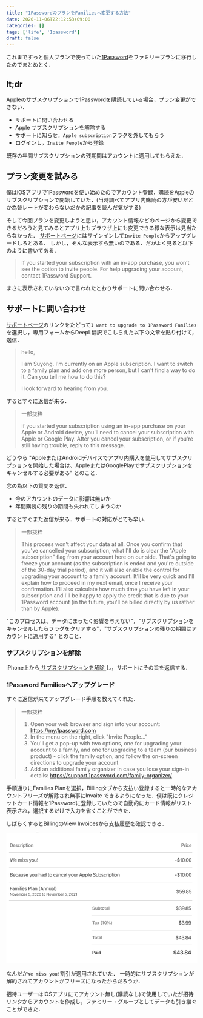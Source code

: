 ```yaml
---
title: "1PasswordのプランをFamiliesへ変更する方法"
date: 2020-11-06T22:12:53+09:00
categories: []
tags: ['life', '1password']
draft: false
---
```


これまでずっと個人プランで使っていた[1Password](https://1password.com/jp/)をファミリープランに移行したのでまとめとく．

## lt;dr
Appleのサブスクリプションで1Passwordを購読している場合，プラン変更ができない．

* サポートに問い合わせる
* Apple サブスクリプションを解除する
* サポートに知らせ，`Apple subscription`フラグを外してもらう
* ログインし，`Invite People`から登録

既存の年間サブスクリプションの残期間はアカウントに適用してもらえた．


## プラン変更を試みる
僕はiOSアプリで1Passwordを使い始めたのでアカウント登録，購読をAppleのサブスクリプションで開始していた．(当時調べてアプリ内購読の方が安いだとか為替レートが変わらないだかの記事を読んだ気がする)

そして今回プランを変更しようと思い，アカウント情報などのページから変更できるだろうと見てみるとアプリ上もブラウザ上にも変更できる様な表示は見当たらなかった．
[サポートページ](https://support.1password.com/change-account-type/#if-you-have-an-individual-account)にはサインインして`Invite People`からアップグレードしろとある．
しかし，そんな表示すら無いのである．だがよく見ると以下のように書いてある．
>If you started your subscription with an in-app purchase, you won’t see the option to invite people. For help upgrading your account, contact 1Password Support.

まさに表示されていないので言われたとおりサポートに問い合わせる．

## サポートに問い合わせ
[サポートページ](https://support.1password.com/change-account-type/#if-you-have-an-individual-account)のリンクをたどって`I want to upgrade to 1Password Families`を選択し，専用フォームからDeepL翻訳でこしらえた以下の文章を貼り付けて，送信．
>hello,
>
>I am Suyong.
>I'm currently on an Apple subscription.
>I want to switch to a family plan and add one more person, but I can't find a way to do it.
>Can you tell me how to do this?
>
>I look forward to hearing from you.

するとすぐに返信が来る．
> 一部抜粋
>
>If you started your subscription using an in-app purchase on your Apple or Android device, you'll need to cancel your subscription with Apple or Google Play. After you cancel your subscription, or if you're still having trouble, reply to this message. 

 どうやら "AppleまたはAndroidデバイスでアプリ内購入を使用してサブスクリプションを開始した場合は、AppleまたはGooglePlayでサブスクリプションをキャンセルする必要がある" とのこと．

念の為以下の質問を返信．
* 今のアカウントのデータに影響は無いか
* 年間購読の残りの期間も失われてしまうのか

するとすぐまた返信が来る．サポートの対応がとても早い．
> 一部抜粋
>
>This process won't affect your data at all. 
>Once you confirm that you've cancelled your subscription, what I'll do is clear the "Apple subscription" flag from your account here on our side. 
>That's going to freeze your account (as the subscription is ended and you're outside of the 30-day trial period), and it will also enable the control for upgrading your account to a family account.
>It'll be very quick and I'll explain how to proceed in my next email, once I receive your confirmation. I'll also calculate how much time you have left in your subscription and I'll be happy to apply the credit that is due to your 1Password account (in the future, you'll be billed directly by us rather than by Apple).

"このプロセスは、データにまったく影響を与えない"，"サブスクリプションをキャンセルしたらフラグをクリアする"，"サブスクリプションの残りの期間はアカウントに適用する" とのこと．

### サブスクリプションを解除
iPhone上から[ サブスクリプションを解除 ](https://support.apple.com/ja-jp/HT202039)し，サポートにその旨を返信する．

### 1Password Familiesへアップグレード
すぐに返信が来てアップグレード手順を教えてくれた．

> 一部抜粋
>
> 1. Open your web browser and sign into your account: https://my.1password.com
> 2. In the menu on the right, click "Invite People..."
> 3. You'll get a pop-up with two options, one for upgrading your account to a family, and one for upgrading to a team (our business product) - click the family option, and follow the on-screen directions to upgrade your account
> 4. Add an additional family organizer in case you lose your sign-in details: https://support.1password.com/family-organizer/

手順通りにFamilies Planを選択，Billingタブから支払い登録すると一時的なアカウントフリーズが解除され無事にInvaite できるようになった．僕は既にクレジットカード情報を1Passwordに登録していたので自動的にカード情報がリスト表示され，選択するだけで入力を省くことができた．

しばらくするとBillingのView Invoicesから支払履歴を確認できる．

![](invoice.png)

なんだか`We miss you!`割引が適用されていた．
一時的にサブスクリプションが解約されてアカウントがフリーズになったからだろうか．

招待ユーザーはiOSアプリにてアカウント無し(購読なし)で使用していたが招待リンクからアカウントを作成し，ファミリー・グループとしてデータも引き継ぐことができた．

